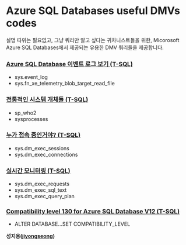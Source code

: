 # Azure SQL Databases useful DMVs codes

설명 따위는 필요없고, 그냥 쿼리만 알고 싶다는 귀차니스트들을 위한, Micorosoft Azure SQL Databases에서 제공되는 유용한 DMV 쿼리들을 제공합니다.

### [Azure SQL Database 이벤트 로그 보기 (T-SQL)](https://github.com/jiyongseong/AzurePaaSHol/tree/master/azure_sql/DMVs/sys.fn_xe_telemetry_blob_target_read_file)

  - sys.event_log 
  - sys.fn_xe_telemetry_blob_target_read_file

### [전통적인 시스템 개체들 (T-SQL)](https://github.com/jiyongseong/AzurePaaSHol/tree/master/azure_sql/DMVs/sysprocesses)

  - sp_who2 
  - sysprocesses
  
### [누가 접속 중인거야? (T-SQL)](https://github.com/jiyongseong/AzurePaaSHol/tree/master/azure_sql/DMVs/connection_summary)

  - sys.dm_exec_sessions 
  - sys.dm_exec_connections

### [실시간 모니터링 (T-SQL)](https://github.com/jiyongseong/AzurePaaSHol/tree/master/azure_sql/DMVs/requests)

  - sys.dm_exec_requests
  - sys.dm_exec_sql_text
  - sys.dm_exec_query_plan  

### [Compatibility level 130 for Azure SQL Database V12 (T-SQL)](https://github.com/jiyongseong/AzurePaaSHol/tree/master/azure_sql/DMVs/cmptlevel)

  - ALTER DATABASE...SET COMPATIBILITY_LEVEL
  
**성지용([jiyongseong](https://github.com/jiyongseong))**
